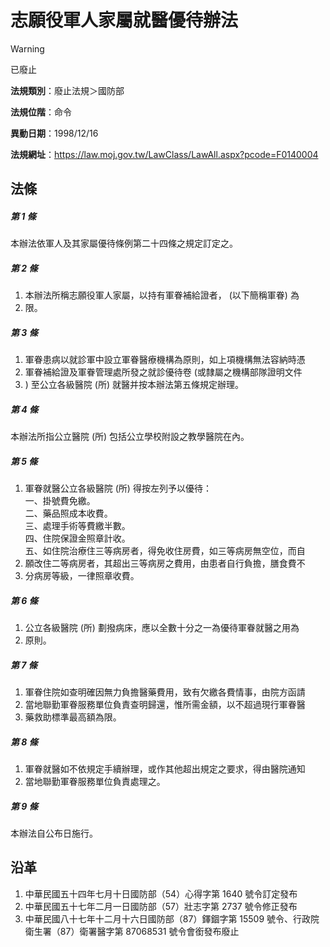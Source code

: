 # 志願役軍人家屬就醫優待辦法


> [!WARNING]
> 已廢止


**法規類別**：廢止法規＞國防部

**法規位階**：命令

**異動日期**：1998/12/16  

**法規網址**：https://law.moj.gov.tw/LawClass/LawAll.aspx?pcode=F0140004



## 法條
##### 第 1 條
本辦法依軍人及其家屬優待條例第二十四條之規定訂定之。

##### 第 2 條
1. 本辦法所稱志願役軍人家屬，以持有軍眷補給證者， (以下簡稱軍眷) 為
1. 限。

##### 第 3 條
1. 軍眷患病以就診軍中設立軍眷醫療機構為原則，如上項機構無法容納時憑
1. 軍眷補給證及軍眷管理處所發之就診優待卷 (或隸屬之機構部隊證明文件
1. ) 至公立各級醫院 (所) 就醫并按本辦法第五條規定辦理。

##### 第 4 條
本辦法所指公立醫院 (所) 包括公立學校附設之教學醫院在內。

##### 第 5 條
1. 軍眷就醫公立各級醫院 (所) 得按左列予以優待：  
一、掛號費免繳。  
二、藥品照成本收費。  
三、處理手術等費繳半數。  
四、住院保證金照章計收。  
五、如住院治療住三等病房者，得免收住房費，如三等病房無空位，而自
1. 願改住二等病房者，其超出三等病房之費用，由患者自行負擔，膳食費不
1. 分病房等級，一律照章收費。

##### 第 6 條
1. 公立各級醫院 (所) 劃撥病床，應以全數十分之一為優待軍眷就醫之用為
1. 原則。

##### 第 7 條
1. 軍眷住院如查明確因無力負擔醫藥費用，致有欠繳各費情事，由院方函請
1. 當地聯勤軍眷服務單位負責查明歸還，惟所需金額，以不超過現行軍眷醫
1. 藥救助標準最高額為限。

##### 第 8 條
1. 軍眷就醫如不依規定手續辦理，或作其他超出規定之要求，得由醫院通知
1. 當地聯勤軍眷服務單位負責處理之。

##### 第 9 條
本辦法自公布日施行。

## 沿革
1. 中華民國五十四年七月十日國防部（54）心得字第 1640 號令訂定發布
1. 中華民國五十七年二月一日國防部（57）壯志字第 2737 號令修正發布
1. 中華民國八十七年十二月十六日國防部（87）鐸錮字第 15509  號令、行政院衛生署（87）衛署醫字第 87068531 號令會銜發布廢止
